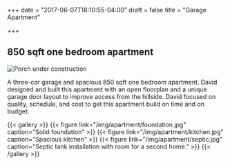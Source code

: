 +++
date = "2017-06-07T18:10:55-04:00"
draft = false
title = "Garage Apartment"

+++

## 850 sqft one bedroom apartment

![Porch under construction](/img/apartment/porch.jpg)

A three-car garage and spacious 850 sqft one bedroom apartment. David designed and built this apartment with an open floorplan and a unique garage door layout to improve access from the hillside. David focused on quality, schedule, and cost to get this apartment build on time and on budget.
<!--more-->

{{< gallery >}}
{{< figure link="/img/apartment/foundation.jpg" caption="Solid foundation" >}}
{{< figure link="/img/apartment/kitchen.jpg" caption="Spacious kitchen" >}}
{{< figure link="/img/apartment/septic.jpg" caption="Septic tank installation with room for a second home." >}}
{{< /gallery >}}
